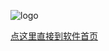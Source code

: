 ![logo](https://github.com/pinguo/php-msf/raw/master/php-msf.png)

[点这里直接到软件首页](https://github.com/pinguo/php-msf)
